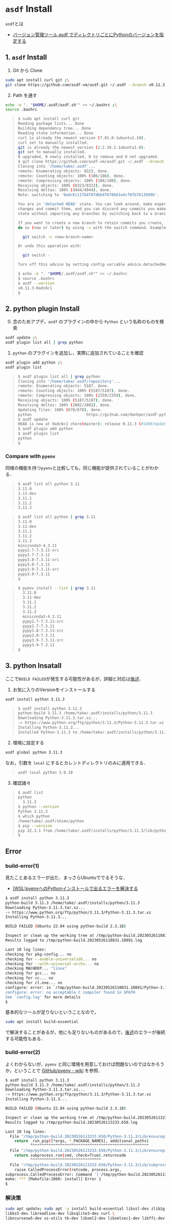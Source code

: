 # `asdf` Install

`asdf`とは

- [バージョン管理ツール asdf でディレクトリごとにPythonのバージョンを指定する](https://dev.classmethod.jp/articles/try-asdf-settings/)

## 1. `asdf` Install

1. Git から Clone

```bash
sudo apt install curl git ;\
git clone https://github.com/asdf-vm/asdf.git ~/.asdf --branch v0.11.3
```

2. Path を通す

```bash
echo -e ". "$HOME/.asdf/asdf.sh"" >> ~/.bashrc ;\
source .bashrc
```

> ```bash
> $ sudo apt install curl git
> Reading package lists... Done
> Building dependency tree... Done
> Reading state information... Done
> curl is already the newest version (7.81.0-1ubuntu1.10).
> curl set to manually installed.
> git is already the newest version (1:2.34.1-1ubuntu1.9).
> git set to manually installed.
> 0 upgraded, 0 newly installed, 0 to remove and 0 not upgraded.
> $ git clone https://github.com/asdf-vm/asdf.git ~/.asdf --branch v0.11.3
> Cloning into '/home/take/.asdf'...
> remote: Enumerating objects: 8323, done.
> remote: Counting objects: 100% (186/186), done.
> remote: Compressing objects: 100% (108/108), done.
> Receiving objects: 100% (8323/8323), done.
> Resolving deltas: 100% (4944/4944), done.
> Note: switching to '0adc6c11fb4f87dbb476f8b61e4cf8fb7613599b'.
> 
> You are in 'detached HEAD' state. You can look around, make experimental
> changes and commit them, and you can discard any commits you make in this
> state without impacting any branches by switching back to a branch.
> 
> If you want to create a new branch to retain commits you create, you may
> do so (now or later) by using -c with the switch command. Example:
> 
>   git switch -c <new-branch-name>
> 
> Or undo this operation with:
> 
>   git switch -
> 
> Turn off this advice by setting config variable advice.detachedHead to false
> 
> $ echo -e ". "$HOME/.asdf/asdf.sh"" >> ~/.bashrc
> $ source .bashrc
> $ asdf --version
> v0.11.3-0adc6c1
> $
> ```

## 2. python plugin Install

0. 念のためアプデ，`asdf` のプラグインの中から `Python` という名称のものを検索

```bash
asdf update ;\
asdf plugin list all | grep python
```

1. `python` のプラグインを追加し，実際に追加されていることを確認

```bash
asdf plugin add python ;\
asdf plugin list
```

> ```bash
> $ asdf plugin list all | grep python
> Cloning into '/home/take/.asdf/repository'...
> remote: Enumerating objects: 5187, done.
> remote: Counting objects: 100% (5187/5187), done.
> remote: Compressing objects: 100% (2359/2359), done.
> Receiving objects: 100% (5187/5187), done.
> Resolving deltas: 100% (2802/2802), done.
> Updating files: 100% (678/678), done.
> python                        https://github.com/danhper/asdf-python.git
> $ asdf update
> HEAD is now at 0adc6c1 chore(master): release 0.11.3 (#1498)Updated asdf to release v0.11.3
> $ asdf plugin add python
> $ asdf plugin list
> python
> $
> ```

### Compare with `pyenv`

同様の機能を持つ`pyenv`と比較しても，同じ機能が提供されていることがわかる．

> ```bash
> $ asdf list all python 3.11
> 3.11.0
> 3.11-dev
> 3.11.1
> 3.11.2
> 3.11.3
> ```

> ```bash
> $ asdf list all python | grep 3.11
> 3.11.0
> 3.11-dev
> 3.11.1
> 3.11.2
> 3.11.3
> miniconda3-4.3.11
> pypy2.7-7.3.11-src
> pypy2.7-7.3.11
> pypy3.8-7.3.11-src
> pypy3.8-7.3.11
> pypy3.9-7.3.11-src
> pypy3.9-7.3.11
> $
> ```

> ```bash
> $ pyenv install --list | grep 3.11
>   3.11.0
>   3.11-dev
>   3.11.1
>   3.11.2
>   3.11.3
>   miniconda3-4.3.11
>   pypy2.7-7.3.11-src
>   pypy2.7-7.3.11
>   pypy3.8-7.3.11-src
>   pypy3.8-7.3.11
>   pypy3.9-7.3.11-src
>   pypy3.9-7.3.11
> $
> ```

## 3. python Insatall

ここで`BUILD FAILED`が発生する可能性があるが，詳細と対応は[後述](#解決策)．

1. お気に入りのVersionをインストールする

```bash
asdf install python 3.11.3
```

> ```bash
> $ asdf install python 3.11.3
> python-build 3.11.3 /home/take/.asdf/installs/python/3.11.3
> Downloading Python-3.11.3.tar.xz...
> -> https://www.python.org/ftp/python/3.11.3/Python-3.11.3.tar.xz
> Installing Python-3.11.3...
> Installed Python-3.11.3 to /home/take/.asdf/installs/python/3.11.3
> ```

2. 環境に設定する

```bash
asdf global python 3.11.3
```

なお，引数を `local` にするとカレントディレクトリのみに適用できる．

> ```bash
> asdf local python 3.8.10
> ```

3. 確認諸々

> ```bash
> $ asdf list
> python
>   3.11.3
> $ python --version
> Python 3.11.3
> $ which python
> /home/take/.asdf/shims/python
> $ pip --version
> pip 22.3.1 from /home/take/.asdf/installs/python/3.11.3/lib/python3.11/site-packages/pip (python 3.11)
> $
> ```

## Error

### build-error(1)

見たことあるエラーが出た．まっさらUbuntuででるそうな．

- [[WSL]pyenvへのPythonインストールで出るエラーを解決する](https://pouhon.net/pyenv-error/2009/)

```bash
$ asdf install python 3.11.3
python-build 3.11.3 /home/take/.asdf/installs/python/3.11.3
Downloading Python-3.11.3.tar.xz...
-> https://www.python.org/ftp/python/3.11.3/Python-3.11.3.tar.xz
Installing Python-3.11.3...

BUILD FAILED (Ubuntu 22.04 using python-build 2.3.18)

Inspect or clean up the working tree at /tmp/python-build.20230526110831.10891
Results logged to /tmp/python-build.20230526110831.10891.log

Last 10 log lines:
checking for pkg-config... no
checking for --enable-universalsdk... no
checking for --with-universal-archs... no
checking MACHDEP... "linux"
checking for gcc... no
checking for cc... no
checking for cl.exe... no
configure: error: in `/tmp/python-build.20230526110831.10891/Python-3.11.3':
configure: error: no acceptable C compiler found in $PATH
See `config.log' for more details
$
```

基本的なツールが足りないということなので，

```bash
sudo apt install build-essential
```

で解決することがあるが，他にも足りないものがあるので，[後述](#build-error2)のエラーが後続する可能性もある．

<!-- **解決策**

```bash
$ sudo apt install build-essential
[sudo] password for take:
Reading package lists... Done
Building dependency tree... Done
Reading state information... Done
The following additional packages will be installed:
  bzip2 cpp cpp-11 dpkg-dev fakeroot fontconfig-config fonts-dejavu-core g++ g++-11 gcc gcc-11 gcc-11-base libalgorithm-diff-perl libalgorithm-diff-xs-perl libalgorithm-merge-perl
  libasan6 libatomic1 libc-dev-bin libc-devtools libc6-dev libcc1-0 libcrypt-dev libdeflate0 libdpkg-perl libfakeroot libfile-fcntllock-perl libfontconfig1 libfreetype6 libgcc-11-dev
  libgd3 libgomp1 libisl23 libitm1 libjbig0 libjpeg-turbo8 libjpeg8 liblsan0 libmpc3 libnsl-dev libquadmath0 libstdc++-11-dev libtiff5 libtirpc-dev libtsan0 libubsan1 libwebp7 libxpm4
  linux-libc-dev lto-disabled-list make manpages-dev rpcsvc-proto
Suggested packages:
  bzip2-doc cpp-doc gcc-11-locales debian-keyring g++-multilib g++-11-multilib gcc-11-doc gcc-multilib autoconf automake libtool flex bison gdb gcc-doc gcc-11-multilib glibc-doc bzr
  libgd-tools libstdc++-11-doc make-doc
The following NEW packages will be installed:
  build-essential bzip2 cpp cpp-11 dpkg-dev fakeroot fontconfig-config fonts-dejavu-core g++ g++-11 gcc gcc-11 gcc-11-base libalgorithm-diff-perl libalgorithm-diff-xs-perl
  libalgorithm-merge-perl libasan6 libatomic1 libc-dev-bin libc-devtools libc6-dev libcc1-0 libcrypt-dev libdeflate0 libdpkg-perl libfakeroot libfile-fcntllock-perl libfontconfig1
  libfreetype6 libgcc-11-dev libgd3 libgomp1 libisl23 libitm1 libjbig0 libjpeg-turbo8 libjpeg8 liblsan0 libmpc3 libnsl-dev libquadmath0 libstdc++-11-dev libtiff5 libtirpc-dev libtsan0
  libubsan1 libwebp7 libxpm4 linux-libc-dev lto-disabled-list make manpages-dev rpcsvc-proto
0 upgraded, 53 newly installed, 0 to remove and 0 not upgraded.
Need to get 64.0 MB of archives.
After this operation, 208 MB of additional disk space will be used.
Do you want to continue? [Y/n] y
Get:1 http://archive.ubuntu.com/ubuntu jammy-updates/main amd64 libc-dev-bin amd64 2.35-0ubuntu3.1 [20.4 kB]
Get:2 http://archive.ubuntu.com/ubuntu jammy-updates/main amd64 linux-libc-dev amd64 5.15.0-72.79 [1331 kB]
Get:3 http://archive.ubuntu.com/ubuntu jammy/main amd64 libcrypt-dev amd64 1:4.4.27-1 [112 kB]
Get:4 http://archive.ubuntu.com/ubuntu jammy/main amd64 rpcsvc-proto amd64 1.4.2-0ubuntu6 [68.5 kB]
Get:5 http://archive.ubuntu.com/ubuntu jammy-updates/main amd64 libtirpc-dev amd64 1.3.2-2ubuntu0.1 [192 kB]
Get:6 http://archive.ubuntu.com/ubuntu jammy/main amd64 libnsl-dev amd64 1.3.0-2build2 [71.3 kB]
...
``` -->

### build-error(2)

よくわからないが，`pyenv` と同じ環境を用意しておけば問題ないのではなかろうか，ということで [GitHub/pyenv - wiki](https://github.com/pyenv/pyenv/wiki) を参照．

```bash
$ asdf install python 3.11.3
python-build 3.11.3 /home/take/.asdf/installs/python/3.11.3
Downloading Python-3.11.3.tar.xz...
-> https://www.python.org/ftp/python/3.11.3/Python-3.11.3.tar.xz
Installing Python-3.11.3...

BUILD FAILED (Ubuntu 22.04 using python-build 2.3.18)

Inspect or clean up the working tree at /tmp/python-build.20230526113233.650
Results logged to /tmp/python-build.20230526113233.650.log

Last 10 log lines:
  File "/tmp/python-build.20230526113233.650/Python-3.11.3/Lib/ensurepip/__init__.py", line 202, in _bootstrap
    return _run_pip([*args, *_PACKAGE_NAMES], additional_paths)
           ^^^^^^^^^^^^^^^^^^^^^^^^^^^^^^^^^^^^^^^^^^^^^^^^^^^^
  File "/tmp/python-build.20230526113233.650/Python-3.11.3/Lib/ensurepip/__init__.py", line 103, in _run_pip
    return subprocess.run(cmd, check=True).returncode
           ^^^^^^^^^^^^^^^^^^^^^^^^^^^^^^^
  File "/tmp/python-build.20230526113233.650/Python-3.11.3/Lib/subprocess.py", line 571, in run
    raise CalledProcessError(retcode, process.args,
subprocess.CalledProcessError: Command '['/tmp/python-build.20230526113233.650/Python-3.11.3/python', '-W', 'ignore::DeprecationWarning', '-c', '\nimport runpy\nimport sys\nsys.path = [\'/tmp/tmp17aexia7/setuptools-65.5.0-py3-none-any.whl\', \'/tmp/tmp17aexia7/pip-22.3.1-py3-none-any.whl\'] + sys.path\nsys.argv[1:] = [\'install\', \'--no-cache-dir\', \'--no-index\', \'--find-links\', \'/tmp/tmp17aexia7\', \'--root\', \'/\', \'--upgrade\', \'setuptools\', \'pip\']\nrunpy.run_module("pip", run_name="__main__", alter_sys=True)\n']' returned non-zero exit status 1.
make: *** [Makefile:1860: install] Error 1
$
```

### 解決策

```bash
sudo apt update; sudo apt -y install build-essential libssl-dev zlib1g-dev \
libbz2-dev libreadline-dev libsqlite3-dev curl \
libncursesw5-dev xz-utils tk-dev libxml2-dev libxmlsec1-dev libffi-dev liblzma-dev
```
